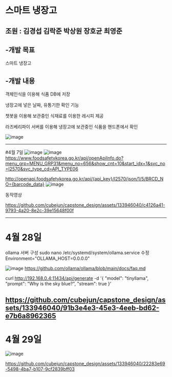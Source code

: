 # 스마트 냉장고
## 조원 : 김경섭 김락준 박상원 장호균 최영준
## -개발 목표
스마트 냉장고
## -개발 내용
객체인식을 이용해 식품 DB에 저장

냉장고에 넣은 날짜, 유통기한 확인 기능

챗봇을 이용해 보관중인 식재료를 이용한 레시피 제공

라즈베리파이 서버를 이용해 냉장고에 보관중인 식품을 핸드폰에서 확인




![image](https://github.com/cubejun/capstone_design/assets/133946040/8f79bcb8-846f-4ac1-82cb-59325de95391)


----------------------------------------------------------------------------------------------------------------
#4월 7일
![image](https://github.com/cubejun/capstone_design/assets/133946040/f8bd1b22-9b58-4da4-bc4b-ce2097b0458d)
![image](https://github.com/cubejun/capstone_design/assets/133946040/2483f560-f580-4110-9290-29c26e3a240c)
https://www.foodsafetykorea.go.kr/api/openApiInfo.do?menu_grp=MENU_GRP31&menu_no=656&show_cnt=10&start_idx=1&svc_no=I2570&svc_type_cd=API_TYPE06

http://openapi.foodsafetykorea.go.kr/api/{api_key}/I2570/json/1/5/BRCD_NO={barcode_data}
![image](https://github.com/cubejun/capstone_design/assets/133946040/9d2e6a4a-32d9-4b0f-837a-a4d45e25259e)

동작영상


https://github.com/cubejun/capstone_design/assets/133946040/c4126a41-9793-4a20-8e2c-39e15648f00f

----------------------------------------------------------------------------------------------------------------------



# 4월 28일

ollama 서버 구성
sudo nano /etc/systemd/system/ollama.service
수정 Environment="OLLAMA_HOST=0.0.0.0"

![image](https://github.com/cubejun/capstone_design/assets/133946040/aeb036d1-72f1-4b45-b19f-d29334712eb0)
https://github.com/ollama/ollama/blob/main/docs/faq.md

curl http://192.168.0.4:11434/api/generate -d '{
  "model": "tinyllama",
  "prompt": "Why is the sky blue?",
  "stream": true
}'

https://github.com/cubejun/capstone_design/assets/133946040/91b3e4e3-45e3-4eeb-bd62-e7b6a8962365
----------------------------------------------------------------------------------------------------------------




# 4월 29일

![image](https://github.com/cubejun/capstone_design/assets/133946040/b5129dd4-e49b-43b2-8330-670a8ae09099)



https://github.com/cubejun/capstone_design/assets/133946040/22283e69-5498-4ba7-b107-9cf2839bff03



